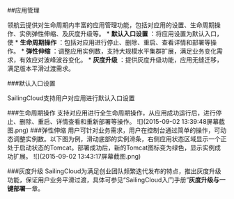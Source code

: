 ##应用管理

领航云提供对生命周期内丰富的应用管理功能，包括对应用的设置、生命周期操作、实例弹性伸缩、及灰度升级等。
* 
**默认入口设置**
：将应用设置为默认入口，使
* 
**生命周期操作**
：包括对应用进行停止、删除、重启、查看详情和部署等操作。
* 
**弹性伸缩**
：调整应用实例数，支持大规模水平集群扩展，满足业务变化需求，有效应对波峰波谷变化。
* 
**灰度升级**
：提供灰度升级功能，应用无缝迁移，满足版本平滑过渡需求。

###默认入口设置

SailingCloud支持用户对应用进行默认入口设置

###生命周期操作
支持对应用进行全生命周期操作，从应用成功运行后，进行停止、删除、重启、详情查看和重新部署等操作。
![](2015-09-02 13:39:48屏幕截图.png)
###弹性伸缩
用户可针对业务需求，用户在控制台通过简单的操作，可动态调整实例数。以下图为例，滑动底部的实例滑条，右侧应用状态区域显示一个正处于启动状态的Tomcat。部署成功后，新的Tomcat图标变为绿色，显示实例成功扩展。
![](2015-09-02 13:43:17屏幕截图.png)

###灰度升级
SailingCloud为满足创业团队频繁迭代发布的特点，推出灰度升级功能，保证用户业务平滑过渡，具体可参见“SailingCloud入门手册”**灰度升级与一键部署**一章。
